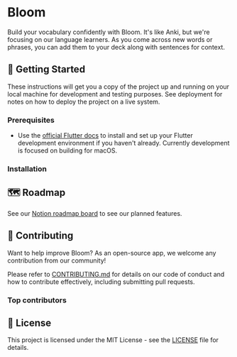 # Bloom

Build your vocabulary confidently with Bloom. It's like Anki, but we're focusing on our language learners. As you come across new words or phrases, you can add them to your deck along with sentences for context.

## 🌱 Getting Started

These instructions will get you a copy of the project up and running on your local machine for development and testing purposes. See deployment for notes on how to deploy the project on a live system.

### Prerequisites

- Use the [official Flutter docs](https://docs.flutter.dev/get-started/install) to install and set up your Flutter development environment if you haven't already. Currently development is focused on building for macOS.

### Installation

## 🗺️ Roadmap

See our [Notion roadmap board](https://able-zinc-28f.notion.site/18a9741fc24d8081b645ce4ad27774a4?v=18a9741fc24d80589fdd000cab4787ab) to see our planned features.

## 🤝 Contributing

Want to help improve Bloom? As an open-source app, we welcome any contribution from our community!

Please refer to [CONTRIBUTING.md](./CONTRIBUTING.md) for details on our code of conduct and how to contribute effectively, including submitting pull requests.

### Top contributors

## 📑 License

This project is licensed under the MIT License - see the [LICENSE](./LICENSE) file for details.

<!-- ## 🫡 Acknowledgements -->

